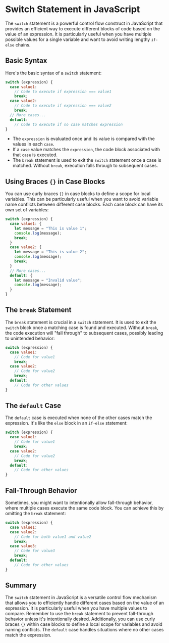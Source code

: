 # Switch Statement in JavaScript

The `switch` statement is a powerful control flow construct in JavaScript that provides an efficient way to execute different blocks of code based on the value of an expression. It is particularly useful when you have multiple possible values for a single variable and want to avoid writing lengthy `if-else` chains.

## Basic Syntax

Here's the basic syntax of a `switch` statement:

```javascript
switch (expression) {
  case value1:
    // Code to execute if expression === value1
    break;
  case value2:
    // Code to execute if expression === value2
    break;
  // More cases...
  default:
    // Code to execute if no case matches expression
}
```

- The `expression` is evaluated once and its value is compared with the values in each `case`.
- If a `case` value matches the `expression`, the code block associated with that `case` is executed.
- The `break` statement is used to exit the `switch` statement once a case is matched. Without `break`, execution falls through to subsequent cases.

## Using Braces `{}` in Case Blocks

You can use curly braces `{}` in case blocks to define a scope for local variables. This can be particularly useful when you want to avoid variable name conflicts between different case blocks. Each case block can have its own set of variables:

```javascript
switch (expression) {
  case value1: {
    let message = "This is value 1";
    console.log(message);
    break;
  }
  case value2: {
    let message = "This is value 2";
    console.log(message);
    break;
  }
  // More cases...
  default: {
    let message = "Invalid value";
    console.log(message);
  }
}
```

## The `break` Statement

The `break` statement is crucial in a `switch` statement. It is used to exit the `switch` block once a matching case is found and executed. Without `break`, the code execution will "fall through" to subsequent cases, possibly leading to unintended behavior:

```javascript
switch (expression) {
  case value1:
    // Code for value1
    break;
  case value2:
    // Code for value2
    break;
  default:
    // Code for other values
}
```

## The `default` Case

The `default` case is executed when none of the other cases match the expression. It's like the `else` block in an `if-else` statement:

```javascript
switch (expression) {
  case value1:
    // Code for value1
    break;
  case value2:
    // Code for value2
    break;
  default:
    // Code for other values
}
```

## Fall-Through Behavior

Sometimes, you might want to intentionally allow fall-through behavior, where multiple cases execute the same code block. You can achieve this by omitting the `break` statement:

```javascript
switch (expression) {
  case value1:
  case value2:
    // Code for both value1 and value2
    break;
  case value3:
    // Code for value3
    break;
  default:
    // Code for other values
}
```

## Summary

The `switch` statement in JavaScript is a versatile control flow mechanism that allows you to efficiently handle different cases based on the value of an expression. It is particularly useful when you have multiple values to compare. Remember to use the `break` statement to prevent fall-through behavior unless it's intentionally desired. Additionally, you can use curly braces `{}` within case blocks to define a local scope for variables and avoid naming conflicts. The `default` case handles situations where no other cases match the expression.